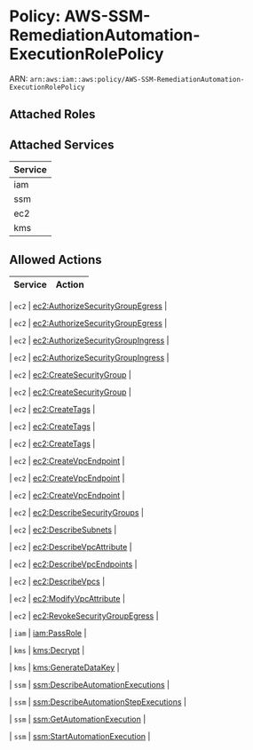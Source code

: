 # Policy: AWS-SSM-RemediationAutomation-ExecutionRolePolicy

ARN: `arn:aws:iam::aws:policy/AWS-SSM-RemediationAutomation-ExecutionRolePolicy`

## Attached Roles

## Attached Services

| Service |
|---------|
| iam |
| ssm |
| ec2 |
| kms |

## Allowed Actions

| Service | Action |
|:-------:|--------|

| `ec2` | [ec2:AuthorizeSecurityGroupEgress](../actions.md#ec2:authorizesecuritygroupegress) |

| `ec2` | [ec2:AuthorizeSecurityGroupEgress](../actions.md#ec2:authorizesecuritygroupegress) |

| `ec2` | [ec2:AuthorizeSecurityGroupIngress](../actions.md#ec2:authorizesecuritygroupingress) |

| `ec2` | [ec2:AuthorizeSecurityGroupIngress](../actions.md#ec2:authorizesecuritygroupingress) |

| `ec2` | [ec2:CreateSecurityGroup](../actions.md#ec2:createsecuritygroup) |

| `ec2` | [ec2:CreateSecurityGroup](../actions.md#ec2:createsecuritygroup) |

| `ec2` | [ec2:CreateTags](../actions.md#ec2:createtags) |

| `ec2` | [ec2:CreateTags](../actions.md#ec2:createtags) |

| `ec2` | [ec2:CreateTags](../actions.md#ec2:createtags) |

| `ec2` | [ec2:CreateVpcEndpoint](../actions.md#ec2:createvpcendpoint) |

| `ec2` | [ec2:CreateVpcEndpoint](../actions.md#ec2:createvpcendpoint) |

| `ec2` | [ec2:CreateVpcEndpoint](../actions.md#ec2:createvpcendpoint) |

| `ec2` | [ec2:DescribeSecurityGroups](../actions.md#ec2:describesecuritygroups) |

| `ec2` | [ec2:DescribeSubnets](../actions.md#ec2:describesubnets) |

| `ec2` | [ec2:DescribeVpcAttribute](../actions.md#ec2:describevpcattribute) |

| `ec2` | [ec2:DescribeVpcEndpoints](../actions.md#ec2:describevpcendpoints) |

| `ec2` | [ec2:DescribeVpcs](../actions.md#ec2:describevpcs) |

| `ec2` | [ec2:ModifyVpcAttribute](../actions.md#ec2:modifyvpcattribute) |

| `ec2` | [ec2:RevokeSecurityGroupEgress](../actions.md#ec2:revokesecuritygroupegress) |

| `iam` | [iam:PassRole](../actions.md#iam:passrole) |

| `kms` | [kms:Decrypt](../actions.md#kms:decrypt) |

| `kms` | [kms:GenerateDataKey](../actions.md#kms:generatedatakey) |

| `ssm` | [ssm:DescribeAutomationExecutions](../actions.md#ssm:describeautomationexecutions) |

| `ssm` | [ssm:DescribeAutomationStepExecutions](../actions.md#ssm:describeautomationstepexecutions) |

| `ssm` | [ssm:GetAutomationExecution](../actions.md#ssm:getautomationexecution) |

| `ssm` | [ssm:StartAutomationExecution](../actions.md#ssm:startautomationexecution) |
